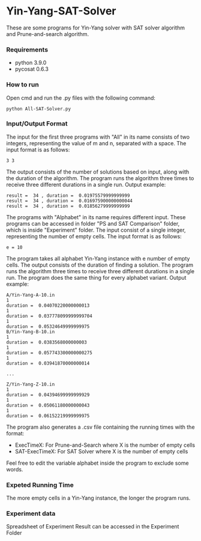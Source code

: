 # Yin-Yang-SAT-Solver

These are some programs for Yin-Yang solver with SAT solver algorithm and Prune-and-search algorithm.

### Requirements

* python 3.9.0
* pycosat 0.6.3

### How to run

Open cmd and run the .py files with the following command:

    python All-SAT-Solver.py
    
### Input/Output Format

The input for the first three programs with "All" in its name consists of two integers, representing the value of m and n, separated with a space.
The input format is as follows:

    3 3
    
The output consists of the number of solutions based on input, along with the duration of the algorithm. The program runs the algorithm three times to receive three different durations in a single run.
Output example:

    result =  34 , duration =  0.01975579999999999
    result =  34 , duration =  0.016975900000000044
    result =  34 , duration =  0.01856279999999999

The programs with "Alphabet" in its name requires different input. These programs can be accessed in folder "PS and SAT Comparison" folder, which is inside "Experiment" folder.
The input consist of a single integer, representing the number of empty cells.
The input format is as follows:

    e = 10

The program takes all alphabet Yin-Yang instance with e number of empty cells.
The output consists of the duration of finding a solution. The program runs the algorithm three times to receive three different durations in a single run. The program does the same thing for every alphabet variant.
Output example:

    A/Yin-Yang-A-10.in
    1
    duration =  0.04070220000000013
    1
    duration =  0.037778099999999704
    1
    duration =  0.05324649999999975
    B/Yin-Yang-B-10.in
    1
    duration =  0.0383568000000003
    1
    duration =  0.057743300000000275
    1
    duration =  0.03941870000000014
    
    ...
    
    Z/Yin-Yang-Z-10.in
    1
    duration =  0.04394699999999929
    1
    duration =  0.05061180000000043
    1
    duration =  0.06152219999999975

The program also generates a .csv file containing the running times with the format:

* ExecTimeX: For Prune-and-Search where X is the number of empty cells
* SAT-ExecTimeX: For SAT Solver where X is the number of empty cells

Feel free to edit the variable alphabet inside the program to exclude some words.

### Expeted Running Time

The more empty cells in a Yin-Yang instance, the longer the program runs.

### Experiment data

Spreadsheet of Experiment Result can be accessed in the Experiment Folder
